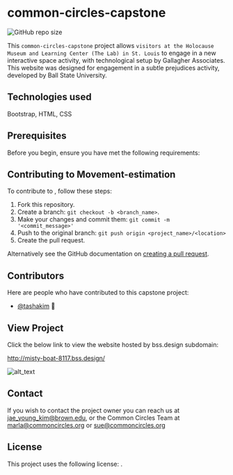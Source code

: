 # common-circles-capstone

![GitHub repo size](https://img.shields.io/github/repo-size/tashakim/common-circles-capstone)

This `common-circles-capstone` project allows `visitors at the Holocause Museum and Learning Center (The Lab) in St. Louis` to engage in a new interactive space activity, with technological setup by Gallagher Associates. This website was designed for engagement in a subtle prejudices activity, developed by Ball State University.


## Technologies used
Bootstrap, HTML, CSS

## Prerequisites
Before you begin, ensure you have met the following requirements:

## Contributing to Movement-estimation
To contribute to <common-circles-capstone>, follow these steps:

1. Fork this repository.
2. Create a branch: `git checkout -b <branch_name>`.
3. Make your changes and commit them: `git commit -m '<commit_message>'`
4. Push to the original branch: `git push origin <project_name>/<location>`
5. Create the pull request.

Alternatively see the GitHub documentation on [creating a pull request](https://help.github.com/en/github/collaborating-with-issues-and-pull-requests/creating-a-pull-request).

## Contributors
Here are people who have contributed to this capstone project:

* [@tashakim](https://github.com/tashakim) 🐛

## View Project
Click the below link to view the website hosted by bss.design subdomain:

http://misty-boat-8117.bss.design/

![alt_text](https://github.com/tashakim/common-circles-capstone/blob/master/common-circles-capstone-homepage.png?raw=true)


## Contact

If you wish to contact the project owner you can reach us at <jae_young_kim@brown.edu>, or the Common Circles Team at <marla@commoncircles.org> or <sue@commoncircles.org>

## License

This project uses the following license: [<MIT License>](<link>).

